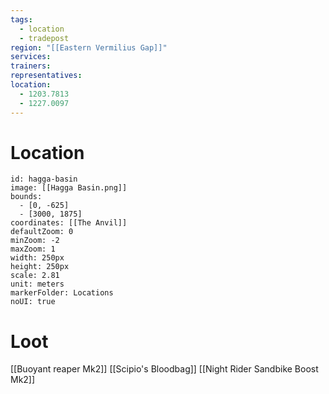 ```yaml
---
tags:
  - location
  - tradepost
region: "[[Eastern Vermilius Gap]]"
services:
trainers:
representatives:
location:
  - 1203.7813
  - 1227.0097
---
```

# Location
```leaflet
id: hagga-basin
image: [[Hagga Basin.png]]
bounds:
  - [0, -625]
  - [3000, 1875]
coordinates: [[The Anvil]]
defaultZoom: 0
minZoom: -2
maxZoom: 1
width: 250px
height: 250px
scale: 2.81
unit: meters
markerFolder: Locations
noUI: true
```
# Loot
[[Buoyant reaper Mk2]]
[[Scipio's Bloodbag]]
[[Night Rider Sandbike Boost Mk2]]
